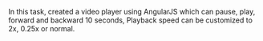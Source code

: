 In this task, created a video player using AngularJS which can pause, play, forward and backward 10 seconds, Playback speed can be customized to 2x, 0.25x or normal.
